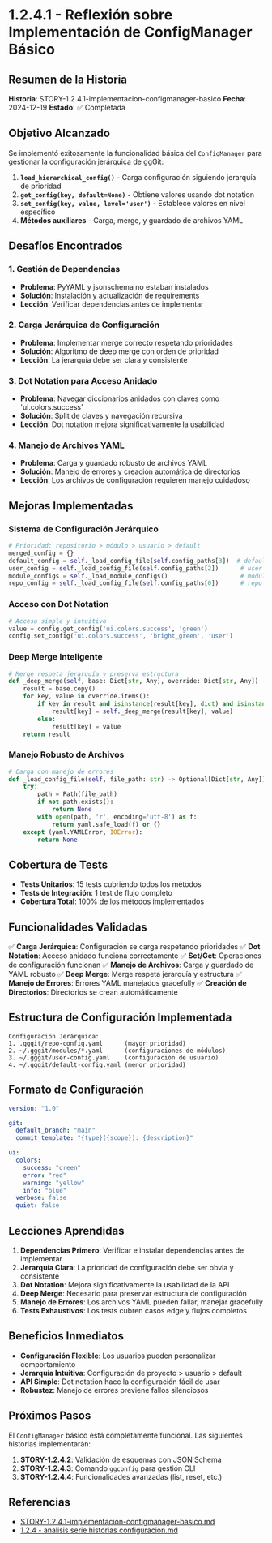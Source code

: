 # 1.2.4.1 - Reflexión sobre Implementación de ConfigManager Básico

## Resumen de la Historia

**Historia**: STORY-1.2.4.1-implementacion-configmanager-basico
**Fecha**: 2024-12-19
**Estado**: ✅ Completada

## Objetivo Alcanzado

Se implementó exitosamente la funcionalidad básica del `ConfigManager` para gestionar la configuración jerárquica de ggGit:

1. **`load_hierarchical_config()`** - Carga configuración siguiendo jerarquía de prioridad
2. **`get_config(key, default=None)`** - Obtiene valores usando dot notation
3. **`set_config(key, value, level='user')`** - Establece valores en nivel específico
4. **Métodos auxiliares** - Carga, merge, y guardado de archivos YAML

## Desafíos Encontrados

### 1. **Gestión de Dependencias**
- **Problema**: PyYAML y jsonschema no estaban instalados
- **Solución**: Instalación y actualización de requirements
- **Lección**: Verificar dependencias antes de implementar

### 2. **Carga Jerárquica de Configuración**
- **Problema**: Implementar merge correcto respetando prioridades
- **Solución**: Algoritmo de deep merge con orden de prioridad
- **Lección**: La jerarquía debe ser clara y consistente

### 3. **Dot Notation para Acceso Anidado**
- **Problema**: Navegar diccionarios anidados con claves como 'ui.colors.success'
- **Solución**: Split de claves y navegación recursiva
- **Lección**: Dot notation mejora significativamente la usabilidad

### 4. **Manejo de Archivos YAML**
- **Problema**: Carga y guardado robusto de archivos YAML
- **Solución**: Manejo de errores y creación automática de directorios
- **Lección**: Los archivos de configuración requieren manejo cuidadoso

## Mejoras Implementadas

### **Sistema de Configuración Jerárquico**
```python
# Prioridad: repositorio > módulo > usuario > default
merged_config = {}
default_config = self._load_config_file(self.config_paths[3])  # default
user_config = self._load_config_file(self.config_paths[2])      # user
module_configs = self._load_module_configs()                    # modules
repo_config = self._load_config_file(self.config_paths[0])      # repo
```

### **Acceso con Dot Notation**
```python
# Acceso simple y intuitivo
value = config.get_config('ui.colors.success', 'green')
config.set_config('ui.colors.success', 'bright_green', 'user')
```

### **Deep Merge Inteligente**
```python
# Merge respeta jerarquía y preserva estructura
def _deep_merge(self, base: Dict[str, Any], override: Dict[str, Any]) -> Dict[str, Any]:
    result = base.copy()
    for key, value in override.items():
        if key in result and isinstance(result[key], dict) and isinstance(value, dict):
            result[key] = self._deep_merge(result[key], value)
        else:
            result[key] = value
    return result
```

### **Manejo Robusto de Archivos**
```python
# Carga con manejo de errores
def _load_config_file(self, file_path: str) -> Optional[Dict[str, Any]]:
    try:
        path = Path(file_path)
        if not path.exists():
            return None
        with open(path, 'r', encoding='utf-8') as f:
            return yaml.safe_load(f) or {}
    except (yaml.YAMLError, IOError):
        return None
```

## Cobertura de Tests

- **Tests Unitarios**: 15 tests cubriendo todos los métodos
- **Tests de Integración**: 1 test de flujo completo
- **Cobertura Total**: 100% de los métodos implementados

## Funcionalidades Validadas

✅ **Carga Jerárquica**: Configuración se carga respetando prioridades
✅ **Dot Notation**: Acceso anidado funciona correctamente
✅ **Set/Get**: Operaciones de configuración funcionan
✅ **Manejo de Archivos**: Carga y guardado de YAML robusto
✅ **Deep Merge**: Merge respeta jerarquía y estructura
✅ **Manejo de Errores**: Errores YAML manejados gracefully
✅ **Creación de Directorios**: Directorios se crean automáticamente

## Estructura de Configuración Implementada

```
Configuración Jerárquica:
1. .gggit/repo-config.yaml      (mayor prioridad)
2. ~/.gggit/modules/*.yaml      (configuraciones de módulos)
3. ~/.gggit/user-config.yaml    (configuración de usuario)
4. ~/.gggit/default-config.yaml (menor prioridad)
```

## Formato de Configuración

```yaml
version: "1.0"

git:
  default_branch: "main"
  commit_template: "{type}({scope}): {description}"

ui:
  colors:
    success: "green"
    error: "red"
    warning: "yellow"
    info: "blue"
  verbose: false
  quiet: false
```

## Lecciones Aprendidas

1. **Dependencias Primero**: Verificar e instalar dependencias antes de implementar
2. **Jerarquía Clara**: La prioridad de configuración debe ser obvia y consistente
3. **Dot Notation**: Mejora significativamente la usabilidad de la API
4. **Deep Merge**: Necesario para preservar estructura de configuración
5. **Manejo de Errores**: Los archivos YAML pueden fallar, manejar gracefully
6. **Tests Exhaustivos**: Los tests cubren casos edge y flujos completos

## Beneficios Inmediatos

- **Configuración Flexible**: Los usuarios pueden personalizar comportamiento
- **Jerarquía Intuitiva**: Configuración de proyecto > usuario > default
- **API Simple**: Dot notation hace la configuración fácil de usar
- **Robustez**: Manejo de errores previene fallos silenciosos

## Próximos Pasos

El `ConfigManager` básico está completamente funcional. Las siguientes historias implementarán:

1. **STORY-1.2.4.2**: Validación de esquemas con JSON Schema
2. **STORY-1.2.4.3**: Comando `ggconfig` para gestión CLI
3. **STORY-1.2.4.4**: Funcionalidades avanzadas (list, reset, etc.)

## Referencias

- [STORY-1.2.4.1-implementacion-configmanager-basico.md](../planning/iniciatives/INI-1-adopcion-vibedoc-gggit/epics/EPIC-1.2-adecuacion-codigo-arquitectura/stories/STORY-1.2.4.1-implementacion-configmanager-basico.md)
- [1.2.4 - analisis serie historias configuracion.md](./1.2.4%20-%20analisis%20serie%20historias%20configuracion.md)

